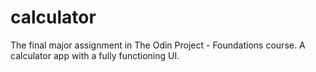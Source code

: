 # calculator
The final major assignment in The Odin Project - Foundations course. A calculator app with a fully functioning UI.
